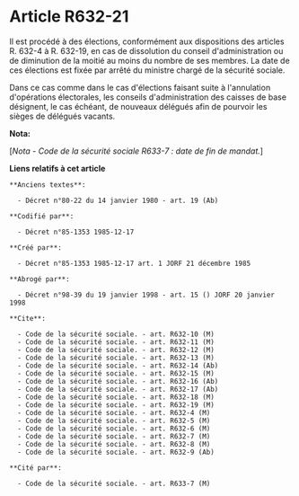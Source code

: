 # Article R632-21

Il est procédé à des élections, conformément aux dispositions des articles R. 632-4 à R. 632-19, en cas de dissolution du
conseil d'administration ou de diminution de la moitié au moins du nombre de ses membres. La date de ces élections est fixée
par arrêté du ministre chargé de la sécurité sociale. 

Dans ce cas comme dans le cas d'élections faisant suite à l'annulation d'opérations électorales, les conseils
d'administration des caisses de base désignent, le cas échéant, de nouveaux délégués afin de pourvoir les sièges de délégués
vacants.

**Nota:**

[*Nota - Code de la sécurité sociale R633-7 : date de fin de mandat.*]

**Liens relatifs à cet article**

	**Anciens textes**:

	  - Décret n°80-22 du 14 janvier 1980 - art. 19 (Ab)

	**Codifié par**:

	  - Décret n°85-1353 1985-12-17

	**Créé par**:

	  - Décret n°85-1353 1985-12-17 art. 1 JORF 21 décembre 1985

	**Abrogé par**:

	  - Décret n°98-39 du 19 janvier 1998 - art. 15 () JORF 20 janvier 1998

	**Cite**:

	  - Code de la sécurité sociale. - art. R632-10 (M)
	  - Code de la sécurité sociale. - art. R632-11 (M)
	  - Code de la sécurité sociale. - art. R632-12 (M)
	  - Code de la sécurité sociale. - art. R632-13 (M)
	  - Code de la sécurité sociale. - art. R632-14 (Ab)
	  - Code de la sécurité sociale. - art. R632-15 (M)
	  - Code de la sécurité sociale. - art. R632-16 (Ab)
	  - Code de la sécurité sociale. - art. R632-17 (Ab)
	  - Code de la sécurité sociale. - art. R632-18 (M)
	  - Code de la sécurité sociale. - art. R632-19 (M)
	  - Code de la sécurité sociale. - art. R632-4 (M)
	  - Code de la sécurité sociale. - art. R632-5 (M)
	  - Code de la sécurité sociale. - art. R632-6 (M)
	  - Code de la sécurité sociale. - art. R632-7 (M)
	  - Code de la sécurité sociale. - art. R632-8 (M)
	  - Code de la sécurité sociale. - art. R632-9 (Ab)

	**Cité par**:

	  - Code de la sécurité sociale. - art. R633-7 (M)
